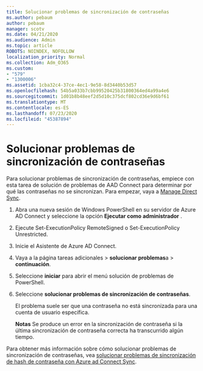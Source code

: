```yaml
---
title: Solucionar problemas de sincronización de contraseñas
ms.author: pebaum
author: pebaum
manager: scotv
ms.date: 04/21/2020
ms.audience: Admin
ms.topic: article
ROBOTS: NOINDEX, NOFOLLOW
localization_priority: Normal
ms.collection: Adm_O365
ms.custom:
- "579"
- "1300006"
ms.assetid: 1cba32c4-37ce-4ec1-9e58-8d3440b53d57
ms.openlocfilehash: 54b5a033b7cbb99520425b31800364ed4a99a4e6
ms.sourcegitcommit: 1d01b8b48eef2d5d10c375dcf802cd36e9d6bf61
ms.translationtype: MT
ms.contentlocale: es-ES
ms.lasthandoff: 07/23/2020
ms.locfileid: "45387894"
---
```

# <a name="troubleshoot-password-synchronization"></a>Solucionar problemas de sincronización de contraseñas

Para solucionar problemas de sincronización de contraseñas, empiece con esta tarea de solución de problemas de AAD Connect para determinar por qué las contraseñas no se sincronizan. Para empezar, vaya a [Manage Direct Sync](https://admin.microsoft.com/AdminPortal/Home#/dirsyncmanagement).  

1. Abra una nueva sesión de Windows PowerShell en su servidor de Azure AD Connect y seleccione la opción **Ejecutar como administrador** .

2. Ejecute Set-ExecutionPolicy RemoteSigned o Set-ExecutionPolicy Unrestricted.

3. Inicie el Asistente de Azure AD Connect.

4. Vaya a la página tareas adicionales > **solucionar problemas**a  >  **continuación**.

5. Seleccione **iniciar** para abrir el menú solución de problemas de PowerShell.

6. Seleccione **solucionar problemas de sincronización de contraseñas**.

    El problema suele ser que una contraseña no está sincronizada para una cuenta de usuario específica.

    **Notas** Se produce un error en la sincronización de contraseña si la última sincronización de contraseña correcta ha transcurrido algún tiempo.

Para obtener más información sobre cómo solucionar problemas de sincronización de contraseñas, vea [solucionar problemas de sincronización de hash de contraseña con Azure ad Connect Sync](https://docs.microsoft.com/azure/active-directory/hybrid/tshoot-connect-password-hash-synchronization).